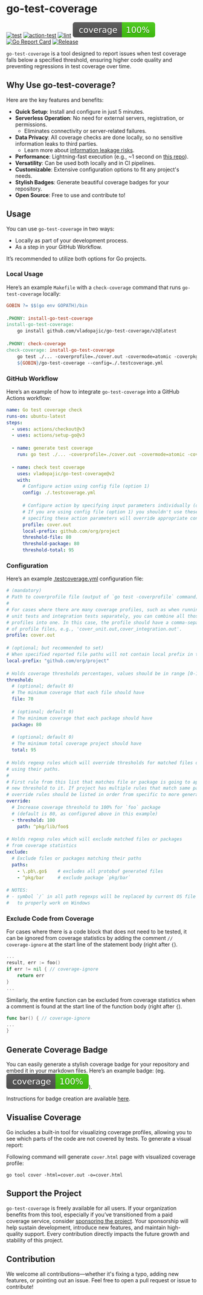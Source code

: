 # go-test-coverage

[![test](https://github.com/vladopajic/go-test-coverage/actions/workflows/test.yml/badge.svg?branch=main)](https://github.com/vladopajic/go-test-coverage/actions/workflows/test.yml)
[![action-test](https://github.com/vladopajic/go-test-coverage/actions/workflows/action-test.yml/badge.svg?branch=main)](https://github.com/vladopajic/go-test-coverage/actions/workflows/action-test.yml)
[![lint](https://github.com/vladopajic/go-test-coverage/actions/workflows/lint.yml/badge.svg?branch=main)](https://github.com/vladopajic/go-test-coverage/actions/workflows/lint.yml)
[![coverage](https://raw.githubusercontent.com/vladopajic/go-test-coverage/badges/.badges/main/coverage.svg)](/.github/.testcoverage.yml)
[![Go Report Card](https://goreportcard.com/badge/github.com/vladopajic/go-test-coverage?cache=v1)](https://goreportcard.com/report/github.com/vladopajic/go-test-coverage)
[![Release](https://img.shields.io/github/release/vladopajic/go-test-coverage.svg?style=flat-square)](https://github.com/vladopajic/go-test-coverage/releases/latest)


`go-test-coverage` is a tool designed to report issues when test coverage falls below a specified threshold, ensuring higher code quality and preventing regressions in test coverage over time.

## Why Use go-test-coverage?

Here are the key features and benefits:

- **Quick Setup**: Install and configure in just 5 minutes.
- **Serverless Operation**: No need for external servers, registration, or permissions.
  - Eliminates connectivity or server-related failures.
- **Data Privacy**: All coverage checks are done locally, so no sensitive information leaks to third parties.
  - Learn more about [information leakage risks](https://gist.github.com/vladopajic/0b835b28bcfe4a5a22bb0ae20e365266).
- **Performance**: Lightning-fast execution (e.g., ~1 second on [this repo](https://github.com/vladopajic/go-test-coverage/actions/runs/8401578681/job/23010110385)).
- **Versatility**: Can be used both locally and in CI pipelines.
- **Customizable**: Extensive configuration options to fit any project's needs.
- **Stylish Badges**: Generate beautiful coverage badges for your repository.
- **Open Source**: Free to use and contribute to!

## Usage

You can use  `go-test-coverage` in two ways:
 - Locally as part of your development process.
 - As a step in your GitHub Workflow.

It’s recommended to utilize both options for Go projects.

### Local Usage

Here’s an example `Makefile` with a `check-coverage` command that runs `go-test-coverage` locally:


```makefile
GOBIN ?= $$(go env GOPATH)/bin

.PHONY: install-go-test-coverage
install-go-test-coverage:
	go install github.com/vladopajic/go-test-coverage/v2@latest

.PHONY: check-coverage
check-coverage: install-go-test-coverage
	go test ./... -coverprofile=./cover.out -covermode=atomic -coverpkg=./...
	${GOBIN}/go-test-coverage --config=./.testcoverage.yml
```

### GitHub Workflow

Here’s an example of how to integrate `go-test-coverage` into a GitHub Actions workflow:


```yml
name: Go test coverage check
runs-on: ubuntu-latest
steps:
  - uses: actions/checkout@v3
  - uses: actions/setup-go@v3
  
  - name: generate test coverage
    run: go test ./... -coverprofile=./cover.out -covermode=atomic -coverpkg=./...

  - name: check test coverage
    uses: vladopajic/go-test-coverage@v2
    with:
      # Configure action using config file (option 1)
      config: ./.testcoverage.yml
      
      # Configure action by specifying input parameters individually (option 2).
      # If you are using config file (option 1) you shouldn't use these parameters, however
      # specifing these action parameters will override appropriate config values.
      profile: cover.out
      local-prefix: github.com/org/project
      threshold-file: 80
      threshold-package: 80
      threshold-total: 95
```

### Configuration

Here’s an example [.testcoverage.yml](./.testcoverage.example.yml) configuration file:

```yml
# (mandatory) 
# Path to coverprofile file (output of `go test -coverprofile` command).
#
# For cases where there are many coverage profiles, such as when running 
# unit tests and integration tests separately, you can combine all those
# profiles into one. In this case, the profile should have a comma-separated list 
# of profile files, e.g., 'cover_unit.out,cover_integration.out'.
profile: cover.out

# (optional; but recommended to set) 
# When specified reported file paths will not contain local prefix in the output
local-prefix: "github.com/org/project"

# Holds coverage thresholds percentages, values should be in range [0-100]
threshold:
  # (optional; default 0) 
  # The minimum coverage that each file should have
  file: 70

  # (optional; default 0) 
  # The minimum coverage that each package should have
  package: 80

  # (optional; default 0) 
  # The minimum total coverage project should have
  total: 95

# Holds regexp rules which will override thresholds for matched files or packages 
# using their paths.
#
# First rule from this list that matches file or package is going to apply 
# new threshold to it. If project has multiple rules that match same path, 
# override rules should be listed in order from specific to more general rules.
override:
  # Increase coverage threshold to 100% for `foo` package 
  # (default is 80, as configured above in this example)
  - threshold: 100
    path: ^pkg/lib/foo$

# Holds regexp rules which will exclude matched files or packages 
# from coverage statistics
exclude:
  # Exclude files or packages matching their paths
  paths:
    - \.pb\.go$    # excludes all protobuf generated files
    - ^pkg/bar     # exclude package `pkg/bar`
 
# NOTES:
# - symbol `/` in all path regexps will be replaced by current OS file path separator
#   to properly work on Windows
```

### Exclude Code from Coverage

For cases where there is a code block that does not need to be tested, it can be ignored from coverage statistics by adding the comment `// coverage-ignore` at the start line of the statement body (right after `{`).

```go
...
result, err := foo()
if err != nil { // coverage-ignore
	return err
}
...
```

Similarly, the entire function can be excluded from coverage statistics when a comment is found at the start line of the function body (right after `{`).
```go
func bar() { // coverage-ignore
...
}
```

## Generate Coverage Badge

You can easily generate a stylish coverage badge for your repository and embed it in your markdown files. Here’s an example badge: (eg. ![coverage](https://raw.githubusercontent.com/vladopajic/go-test-coverage/badges/.badges/main/coverage.svg)).

Instructions for badge creation are available [here](./docs/badge.md).

## Visualise Coverage

Go includes a built-in tool for visualizing coverage profiles, allowing you to see which parts of the code are not covered by tests. To generate a visual report:

Following command will generate `cover.html` page with visualized coverage profile: 
```console
go tool cover -html=cover.out -o=cover.html
```

## Support the Project

`go-test-coverage` is freely available for all users. If your organization benefits from this tool, especially if you’ve transitioned from a paid coverage service, consider [sponsoring the project](https://github.com/sponsors/vladopajic). 
Your sponsorship will help sustain development, introduce new features, and maintain high-quality support. Every contribution directly impacts the future growth and stability of this project.

## Contribution

We welcome all contributions—whether it's fixing a typo, adding new features, or pointing out an issue. Feel free to open a pull request or issue to contribute!
